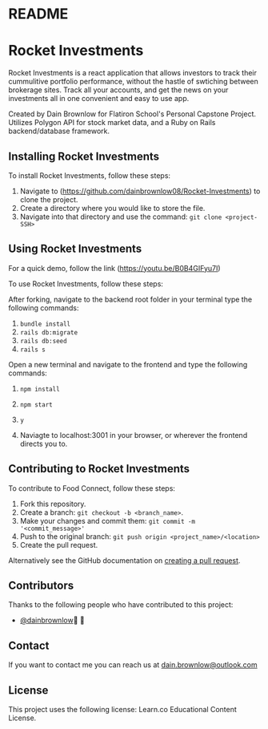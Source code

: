 # README

# Rocket Investments

Rocket Investments is a react application that allows investors to track their cummulitive portfolio performance,
without the hastle of swtiching between brokerage sites. Track all your accounts, and get the news on your investments all in one convenient and easy to use app.

Created by Dain Brownlow for Flatiron School's Personal Capstone Project. Utilizes Polygon API for stock market data, and a Ruby on Rails backend/database framework.

## Installing Rocket Investments

To install Rocket Investments, follow these steps:

1. Navigate to (https://github.com/dainbrownlow08/Rocket-Investments)
   to clone the project.
2. Create a directory where you would like to store the file.
3. Navigate into that directory and use the command: `git clone <project-SSH>`

## Using Rocket Investments

For a quick demo, follow the link (https://youtu.be/B0B4GIFyu7I)

To use Rocket Investments, follow these steps:

After forking, navigate to the backend root folder in your terminal type the following commands:

1. `bundle install`
2. `rails db:migrate`
3. `rails db:seed`
4. `rails s`

Open a new terminal and navigate to the frontend and type the following commands:

1. `npm install`
2. `npm start`
3. `y`

4. Naviagte to localhost:3001 in your browser, or wherever the frontend directs you to.

## Contributing to Rocket Investments

To contribute to Food Connect, follow these steps:

1. Fork this repository.
2. Create a branch: `git checkout -b <branch_name>`.
3. Make your changes and commit them: `git commit -m '<commit_message>'`
4. Push to the original branch: `git push origin <project_name>/<location>`
5. Create the pull request.

Alternatively see the GitHub documentation on [creating a pull request](https://help.github.com/en/github/collaborating-with-issues-and-pull-requests/creating-a-pull-request).

## Contributors

Thanks to the following people who have contributed to this project:

- [@dainbrownlow](https://github.com/dainbrownlow08)📖 🐛

## Contact

If you want to contact me you can reach us at <dain.brownlow@outlook.com>

## License

This project uses the following license: Learn.co Educational Content License.
